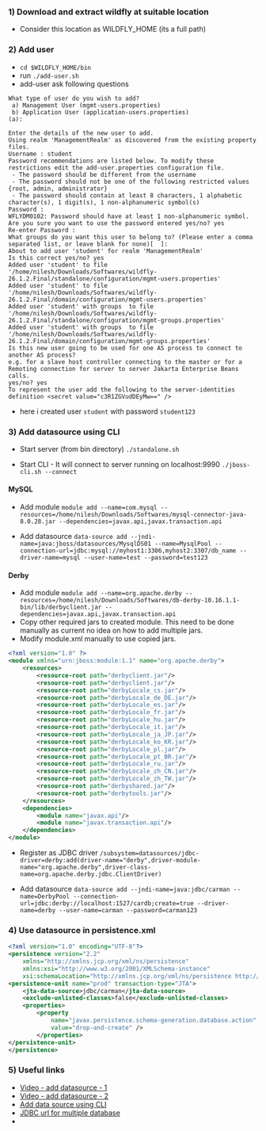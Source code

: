 ### 1) Download and extract wildfly at suitable location
- Consider this location as WILDFLY_HOME (its a full path)

### 2) Add user
- `cd $WILDFLY_HOME/bin`
- run `./add-user.sh`
- add-user ask following questions
``` text
What type of user do you wish to add? 
 a) Management User (mgmt-users.properties) 
 b) Application User (application-users.properties)
(a):  

Enter the details of the new user to add.
Using realm 'ManagementRealm' as discovered from the existing property files.
Username : student
Password recommendations are listed below. To modify these restrictions edit the add-user.properties configuration file.
 - The password should be different from the username
 - The password should not be one of the following restricted values {root, admin, administrator}
 - The password should contain at least 8 characters, 1 alphabetic character(s), 1 digit(s), 1 non-alphanumeric symbol(s)
Password : 
WFLYDM0102: Password should have at least 1 non-alphanumeric symbol.
Are you sure you want to use the password entered yes/no? yes
Re-enter Password : 
What groups do you want this user to belong to? (Please enter a comma separated list, or leave blank for none)[  ]: 
About to add user 'student' for realm 'ManagementRealm'
Is this correct yes/no? yes
Added user 'student' to file '/home/nilesh/Downloads/Softwares/wildfly-26.1.2.Final/standalone/configuration/mgmt-users.properties'
Added user 'student' to file '/home/nilesh/Downloads/Softwares/wildfly-26.1.2.Final/domain/configuration/mgmt-users.properties'
Added user 'student' with groups  to file '/home/nilesh/Downloads/Softwares/wildfly-26.1.2.Final/standalone/configuration/mgmt-groups.properties'
Added user 'student' with groups  to file '/home/nilesh/Downloads/Softwares/wildfly-26.1.2.Final/domain/configuration/mgmt-groups.properties'
Is this new user going to be used for one AS process to connect to another AS process? 
e.g. for a slave host controller connecting to the master or for a Remoting connection for server to server Jakarta Enterprise Beans calls.
yes/no? yes
To represent the user add the following to the server-identities definition <secret value="c3R1ZGVudDEyMw==" />
```
- here i created user `student` with password `student123`

### 3) Add datasource using CLI
- Start server (from bin directory)
	`./standalone.sh`

- Start CLI - It will connect to server running on localhost:9990
	`./jboss-cli.sh --connect`

#### MySQL

- Add module 
	`module add --name=com.mysql --resources=/home/nilesh/Downloads/Softwares/mysql-connector-java-8.0.28.jar --dependencies=javax.api,javax.transaction.api`

- Add datasource
	`data-source add --jndi-name=java:jboss/datasources/MysqlDS01 --name=MysqlPool --connection-url=jdbc:mysql://myhost1:3306,myhost2:3307/db_name --driver-name=mysql --user-name=test --password=test123`

#### Derby

- Add module 
	`module add --name=org.apache.derby --resources=/home/nilesh/Downloads/Softwares/db-derby-10.16.1.1-bin/lib/derbyclient.jar --dependencies=javax.api,javax.transaction.api`
- Copy other required jars to created module. This need to be done manually as current no idea on how to add multiple jars.
- Modify module.xml manually to use copied jars.
``` xml
<?xml version="1.0" ?>
<module xmlns="urn:jboss:module:1.1" name="org.apache.derby">
    <resources>
        <resource-root path="derbyclient.jar"/>
        <resource-root path="derbyclient.jar"/>
        <resource-root path="derbyLocale_cs.jar"/>
        <resource-root path="derbyLocale_de_DE.jar"/>
        <resource-root path="derbyLocale_es.jar"/>
        <resource-root path="derbyLocale_fr.jar"/>
        <resource-root path="derbyLocale_hu.jar"/>
        <resource-root path="derbyLocale_it.jar"/>
        <resource-root path="derbyLocale_ja_JP.jar"/>
        <resource-root path="derbyLocale_ko_KR.jar"/>
        <resource-root path="derbyLocale_pl.jar"/>
        <resource-root path="derbyLocale_pt_BR.jar"/>
        <resource-root path="derbyLocale_ru.jar"/>
        <resource-root path="derbyLocale_zh_CN.jar"/>
        <resource-root path="derbyLocale_zh_TW.jar"/>
        <resource-root path="derbyshared.jar"/>
        <resource-root path="derbytools.jar"/>
    </resources>
    <dependencies>
        <module name="javax.api"/>
        <module name="javax.transaction.api"/>
    </dependencies>
</module>
```
- Register as JDBC driver
	`/subsystem=datasources/jdbc-driver=derby:add(driver-name="derby",driver-module-name="org.apache.derby",driver-class-name=org.apache.derby.jdbc.ClientDriver)`

- Add datasource
	`data-source add --jndi-name=java:jdbc/carman --name=DerbyPool --connection-url=jdbc:derby://localhost:1527/cardb;create=true --driver-name=derby --user-name=carman --password=carman123`

### 4) Use datasource in persistence.xml
``` xml
<?xml version="1.0" encoding="UTF-8"?>
<persistence version="2.2"
	xmlns="http://xmlns.jcp.org/xml/ns/persistence"
	xmlns:xsi="http://www.w3.org/2001/XMLSchema-instance"
	xsi:schemaLocation="http://xmlns.jcp.org/xml/ns/persistence http://xmlns.jcp.org/xml/ns/persistence/persistence_2_2.xsd">
<persistence-unit name="prod" transaction-type="JTA">
	<jta-data-source>jdbc/carman</jta-data-source>
	<exclude-unlisted-classes>false</exclude-unlisted-classes>
	<properties>
		<property
			name="javax.persistence.schema-generation.database.action"
			value="drop-and-create" />
		</properties>
</persistence-unit>
</persistence>
```

### 5) Useful links
- [Video - add datasource - 1](https://www.youtube.com/watch?v=I8t1TLSeEBw)
- [Video - add datasource - 2](https://www.youtube.com/watch?v=xSHXMcRsF0A)
- [Add data source using CLI](http://www.mastertheboss.com/jbossas/jboss-datasource/how-to-configure-a-datasource-with-jboss-7/)
- [JDBC url for multiple database](https://www.baeldung.com/java-jdbc-url-format)
- 
